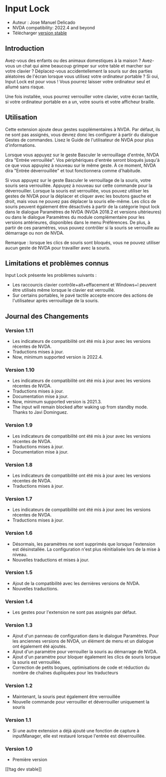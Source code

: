 # Input Lock #

* Auteur : Jose Manuel Delicado
* NVDA compatibility: 2022.4 and beyond
* Télécharger [version stable][1]

## Introduction

Avez-vous des enfants ou des animaux domestiques à la maison ? Avez-vous un
chat qui aime beaucoup grimper sur votre table et marcher sur votre
clavier ? Déplacez-vous accidentellement la souris sur des parties
aléatoires de l'écran lorsque vous utilisez votre ordinateur portable ? Si
oui, Input Lock est pour vous ! Vous pourrez laisser votre ordinateur seul
et allumé sans risque.

Une fois installée, vous pourrez verrouiller votre clavier, votre écran
tactile, si votre ordinateur portable en a un, votre  souris et votre
afficheur braille.

## Utilisation

Cette extension ajoute deux gestes supplémentaires à NVDA. Par défaut, ils
ne sont pas assignés, vous devrez donc les configurer à partir du dialogue
Gestes de commandes. Lisez le Guide de l'utilisateur de NVDA pour plus
d'informations.

Lorsque vous appuyez sur le geste Basculer le verrouillage d'entrée, NVDA
dira "Entrée verrouillée". Vos périphériques d'entrée seront bloqués jusqu'à
ce que vous appuyiez à nouveau sur le même geste. À ce moment, NVDA dira
"Entrée  déverrouillée" et tout fonctionnera comme d'habitude.

Si vous appuyez sur le geste Basculer le verrouillage de la souris, votre
souris sera verrouillée. Appuyez à nouveau sur cette commande pour la
déverrouiller. Lorsque la souris est verrouillée, vous pouvez utiliser les
gestes de NVDA pour la déplacer et cliquer avec les boutons gauche et droit,
mais vous ne pouvez pas déplacer la souris elle-même. Les clics de souris
peuvent également être désactivés à partir de la catégorie Input lock dans
le dialogue Paramètres de NVDA (NVDA 2018.2 et versions ultérieures) ou dans
le dialogue Paramètres du module complémentaire pour les versions
antérieures, disponibles dans le menu Préférences. De plus, à partir de ces
paramètres, vous pouvez contrôler si la souris se verrouille au démarrage ou
non de NVDA.

Remarque : lorsque les clics de souris sont bloqués, vous ne pouvez utiliser
aucun geste de NVDA pour travailler avec la souris.

## Limitations et problèmes connus

Input Lock présente les problèmes suivants :

* Les raccourcis clavier contrôle+alt+effacement et Windows+l peuvent être
  utilisés même lorsque le clavier est verrouillé.
* Sur certains portables, le pavé tactile accepte encore des actions de
  l'utilisateur après verrouillage de la souris.

## Journal des Changements

### Version 1.11

* Les indicateurs de compatibilité ont été mis à jour avec les versions
  récentes de NVDA.
* Traductions mises à jour.
* Now, minimum supported version is 2022.4.

### Version 1.10

* Les indicateurs de compatibilité ont été mis à jour avec les versions
  récentes de NVDA.
* Traductions mises à jour.
* Documentation mise à jour.
* Now, minimum supported version is 2021.3.
* The input will remain blocked after waking up from standby mode. Thanks to
  Javi Dominguez.

### Version 1.9

* Les indicateurs de compatibilité ont été mis à jour avec les versions
  récentes de NVDA.
* Traductions mises à jour.
* Documentation mise à jour.

### Version 1.8

* Les indicateurs de compatibilité ont été mis à jour avec les versions
  récentes de NVDA.
* Traductions mises à jour.

### Version 1.7

* Les indicateurs de compatibilité ont été mis à jour avec les versions
  récentes de NVDA.
* Traductions mises à jour.

### Version 1.6

* Désormais, les paramètres ne sont supprimés que lorsque l'extension est
  désinstallée. La configuration n'est plus réinitialisée lors de la mise à
  niveau.
* Nouvelles traductions et mises à jour.

### Version 1.5

* Ajout de la compatibilité avec les dernières versions de NVDA.
* Nouvelles traductions.

### Version 1.4

* Les gestes pour l'extension ne sont pas assignés par défaut.

### Version 1.3

* Ajout d'un panneau de configuration dans le dialogue Paramètres. Pour les
  anciennes versions de NVDA, un élément de menu et un dialogue ont
  également été ajoutés.
* Ajout d'un paramètre pour verrouiller la souris au démarrage de NVDA.
* Ajout d'un paramètre pour bloquer également les clics de souris lorsque la
  souris est verrouillée.
* Correction de petits bogues, optimisations de code et réduction du nombre
  de chaînes dupliquées pour les traducteurs

### Version 1.2

* Maintenant, la souris peut également être verrouillée
* Nouvelle commande pour verrouiller et déverrouiller uniquement la souris

### Version 1.1

* Si une autre extension a déjà ajouté une fonction de capture à
  inputManager, elle est restauré lorsque l'entrée est déverrouillée.

### Version 1.0

* Première version

[[!tag dev stable]]

[1]: https://addons.nvda-project.org/files/get.php?file=inputlock

